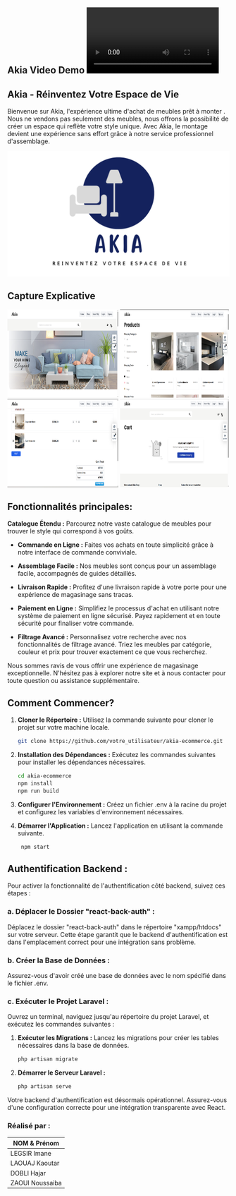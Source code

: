 ## Akia Video Demo ![Akia video demo](url_vers_video.mp4)


##  Akia - Réinventez Votre Espace de Vie  
Bienvenue sur Akia, l'expérience ultime d'achat de meubles prêt à monter . Nous ne vendons pas seulement des meubles, nous offrons la possibilité de créer un espace qui reflète votre style unique. Avec Akia, le 
montage devient une expérience sans effort grâce à notre service professionnel d'assemblage.
 <p align="center">
  <img src="AKIALogo.png" alt="Akia Logo">
</p>

##  Capture Explicative

<div justify-content: space-around;">
    <img src="https://github.com/Noussaiba-Zaoui/React_AKIA/blob/02e985505c1af102e49e2fc93374d0ee2caa8b49/Capture1.png" alt="Capture d'écran 1" style="width: 50%; height: 200px;"> 
    <img src="https://github.com/Noussaiba-Zaoui/React_AKIA/blob/02e985505c1af102e49e2fc93374d0ee2caa8b49/Capture2.png" alt="Capture d'écran 2" style="width: 49%; height: 200px;">
    <img src="https://github.com/Noussaiba-Zaoui/React_AKIA/blob/5a670ce8f79df41d06f1f8dccf9e7504d3088c65/Capture3.png" alt="Capture d'écran 3" style="width: 50%; height: 200px;">
    <img src="https://github.com/Noussaiba-Zaoui/React_AKIA/blob/5a670ce8f79df41d06f1f8dccf9e7504d3088c65/Capture4.png" alt="Capture d'écran 4" style="width: 49%; height: 200px;">
</div>






## Fonctionnalités principales:
**Catalogue Étendu :** Parcourez notre vaste catalogue de meubles pour trouver le style qui correspond à vos goûts.

- **Commande en Ligne :** Faites vos achats en toute simplicité grâce à notre interface de commande conviviale.

- **Assemblage Facile :** Nos meubles sont conçus pour un assemblage facile, accompagnés de guides détaillés.

- **Livraison Rapide :** Profitez d'une livraison rapide à votre porte pour une expérience de magasinage sans tracas.

- **Paiement en Ligne :** Simplifiez le processus d'achat en utilisant notre système de paiement en ligne sécurisé. Payez rapidement et en toute sécurité pour finaliser votre commande.

- **Filtrage Avancé :** Personnalisez votre recherche avec nos fonctionnalités de filtrage avancé. Triez les meubles par catégorie, couleur et prix pour trouver exactement ce que vous recherchez.

Nous sommes ravis de vous offrir une expérience de magasinage exceptionnelle. N'hésitez pas à explorer notre site et à nous contacter pour toute question ou assistance supplémentaire.

## Comment Commencer?

1. **Cloner le Répertoire :** Utilisez la commande suivante pour cloner le projet sur votre machine locale.
   ```bash
   git clone https://github.com/votre_utilisateur/akia-ecommerce.git
   
2. **Installation des Dépendances :**  Exécutez les commandes suivantes pour installer les dépendances nécessaires.
   ```bash
   cd akia-ecommerce
   npm install
   npm run build

   
3. **Configurer l'Environnement :** Créez un fichier .env à la racine du projet et configurez les variables d'environnement nécessaires.  

4. **Démarrer l'Application :** Lancez l'application en utilisant la commande suivante.
   ```bash
    npm start

## Authentification Backend :

Pour activer la fonctionnalité de l'authentification côté backend, suivez ces étapes :

### a. Déplacer le Dossier "react-back-auth" :

Déplacez le dossier "react-back-auth" dans le répertoire "xampp/htdocs" sur votre serveur. Cette étape garantit que le backend d'authentification est dans l'emplacement correct pour une intégration sans problème.

### b. Créer la Base de Données :

Assurez-vous d'avoir créé une base de données avec le nom spécifié dans le fichier .env.

### c. Exécuter le Projet Laravel :

Ouvrez un terminal, naviguez jusqu'au répertoire du projet Laravel, et exécutez les commandes suivantes :

1. **Exécuter les Migrations :** Lancez les migrations pour créer les tables nécessaires dans la base de données.
    ```bash
    php artisan migrate
    ```

2. **Démarrer le Serveur Laravel :**
    ```bash
    php artisan serve
    ```

Votre backend d'authentification est désormais opérationnel. Assurez-vous d'une configuration correcte pour une intégration transparente avec React.

### Réalisé par :
  |   NOM & Prénom        |
  |--------------------|
  |   LEGSIR Imane       | 
  |   LAOUAJ Kaoutar     | 
  |   DOBLI Hajar        |
  |   ZAOUI Noussaiba    |
  
